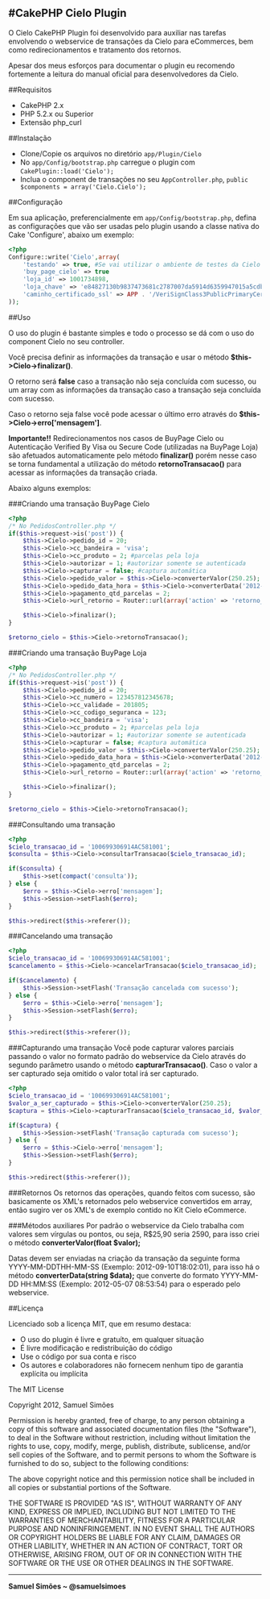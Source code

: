 #CakePHP Cielo  Plugin
-----------------------------------------

O Cielo CakePHP Plugin foi desenvolvido para auxiliar nas tarefas envolvendo o webservice de transações da Cielo para eCommerces, bem como redirecionamentos e tratamento dos retornos.

Apesar dos meus esforços para documentar o plugin eu recomendo fortemente a leitura do manual oficial para desenvolvedores da Cielo.

##Requisitos

*	CakePHP 2.x
*	PHP 5.2.x ou Superior
*	Extensão php_curl

##Instalação

*	Clone/Copie os arquivos no diretório `app/Plugin/Cielo`
*	No `app/Config/bootstrap.php` carregue o plugin com `CakePlugin::load('Cielo');`
*	Inclua o component de transações no seu `AppController.php`, `public $components = array('Cielo.Cielo');`

##Configuração

Em sua aplicação, preferencialmente em `app/Config/bootstrap.php`, defina as configurações que vão ser usadas pelo plugin usando a classe nativa do Cake 'Configure', abaixo um exemplo:

```php
<?php
Configure::write('Cielo',array(
    'testando' => true, #Se vai utilizar o ambiente de testes da Cielo
    'buy_page_cielo' => true
    'loja_id' => 1001734898,
    'loja_chave' => 'e84827130b9837473681c2787007da5914d6359947015a5cdb2b8843db0fa832',
    'caminho_certificado_ssl' => APP . '/VeriSignClass3PublicPrimaryCertificationAuthority-G5.crt'
));
```
    
##Uso

O uso do plugin é bastante simples e todo o processo se dá com o uso do component Cielo no seu controller.

Você precisa definir as informações da transação e usar o método **$this->Cielo->finalizar()**.

O retorno será **false** caso a transação não seja concluída com sucesso, ou um array com as informações da transação caso a transação seja concluída com sucesso.

Caso o retorno seja false você pode acessar o último erro através do **$this->Cielo->erro['mensagem']**.


**Importante!!** Redirecionamentos nos casos de BuyPage Cielo ou Autenticação Verified By Visa ou Secure Code (utilizadas na BuyPage Loja) são afetuados automaticamente pelo método **finalizar()** porém nesse caso se torna fundamental a utilização do método **retornoTransacao()** para acessar as informações da transação criada.


Abaixo alguns exemplos:

###Criando uma transação BuyPage Cielo

```php
<?php
/* No PedidosController.php */
if($this->request->is('post')) {
    $this->Cielo->pedido_id = 20;
    $this->Cielo->cc_bandeira = 'visa';
    $this->Cielo->cc_produto = 2; #parcelas pela loja
    $this->Cielo->autorizar = 1; #autorizar somente se autenticada
    $this->Cielo->capturar = false; #captura automática
    $this->Cielo->pedido_valor = $this->Cielo->converterValor(250.25);
    $this->Cielo->pedido_data_hora = $this->Cielo->converterData('2012-09-03 20:15:16');
    $this->Cielo->pagamento_qtd_parcelas = 2;
    $this->Cielo->url_retorno = Router::url(array('action' => 'retorno_cielo', 20), true);

    $this->Cielo->finalizar();
}

$retorno_cielo = $this->Cielo->retornoTransacao();
```
    
###Criando uma transação BuyPage Loja

```php
<?php
/* No PedidosController.php */
if($this->request->is('post')) {
    $this->Cielo->pedido_id = 20;
    $this->Cielo->cc_numero = 123457812345678;
    $this->Cielo->cc_validade = 201805;
    $this->Cielo->cc_codigo_seguranca = 123;
    $this->Cielo->cc_bandeira = 'visa';
    $this->Cielo->cc_produto = 2; #parcelas pela loja
    $this->Cielo->autorizar = 1; #autorizar somente se autenticada
    $this->Cielo->capturar = false; #captura automática
    $this->Cielo->pedido_valor = $this->Cielo->converterValor(250.25);
    $this->Cielo->pedido_data_hora = $this->Cielo->converterData('2012-09-03 20:15:16');
    $this->Cielo->pagamento_qtd_parcelas = 2;
    $this->Cielo->url_retorno = Router::url(array('action' => 'retorno_cielo', 20), true);

    $this->Cielo->finalizar();
}

$retorno_cielo = $this->Cielo->retornoTransacao();
```

###Consultando uma transação

```php
<?php
$cielo_transacao_id = '100699306914AC581001';
$consulta = $this->Cielo->consultarTransacao($cielo_transacao_id);

if($consulta) {
    $this->set(compact('consulta'));
} else {
    $erro = $this->Cielo->erro['mensagem'];
    $this->Session->setFlash($erro);
}

$this->redirect($this->referer());
```

###Cancelando uma transação

```php
<?php
$cielo_transacao_id = '100699306914AC581001';
$cancelamento = $this->Cielo->cancelarTransacao($cielo_transacao_id);

if($cancelamento) {
    $this->Session->setFlash('Transação cancelada com sucesso');
} else {
    $erro = $this->Cielo->erro['mensagem'];
    $this->Session->setFlash($erro);
}

$this->redirect($this->referer());
```
    
###Capturando uma transação
Você pode capturar valores parciais passando o valor no formato padrão do webservice da Cielo através do segundo parâmetro usando o método **capturarTransacao()**. Caso o valor a ser capturado seja omitido o valor total irá ser capturado.

```php
<?php
$cielo_transacao_id = '100699306914AC581001';
$valor_a_ser_capturado = $this->Cielo->converterValor(250.25);
$captura = $this->Cielo->capturarTransacao($cielo_transacao_id, $valor_a_ser_capturado);

if($captura) {
    $this->Session->setFlash('Transação capturada com sucesso');
} else {
    $erro = $this->Cielo->erro['mensagem'];
    $this->Session->setFlash($erro);
}

$this->redirect($this->referer());
```

###Retornos
Os retornos das operações, quando feitos com sucesso, são basicamente os XML's retornados pelo webservice convertidos em array, então sugiro ver os XML's de exemplo contido no Kit Cielo eCommerce.

###Métodos auxiliares
Por padrão o webservice da Cielo trabalha com valores sem vírgulas ou pontos, ou seja, R$25,90 seria 2590, para isso criei o método **converterValor(float $valor);**

Datas devem ser enviadas na criação da transação da seguinte forma YYYY-MM-DDTHH-MM-SS (Exemplo: 2012-09-10T18:02:01), para isso há o método **converterData(string $data);** que converte do formato YYYY-MM-DD HH:MM:SS (Exemplo: 2012-05-07 08:53:54) para o esperado pelo webservice.


##Licença

Licenciado sob a licença MIT, que em resumo destaca:

 - O uso do plugin é livre e gratuíto, em qualquer situação
 - É livre modificação e redistribuição do código
 - Use o código por sua conta e risco
 - Os autores e colaboradores não fornecem nenhum tipo de garantia explícita
 ou implícita


The MIT License

Copyright 2012, Samuel Simões

Permission is hereby granted, free of charge, to any person obtaining a
copy of this software and associated documentation files (the "Software"),
to deal in the Software without restriction, including without limitation
the rights to use, copy, modify, merge, publish, distribute, sublicense,
and/or sell copies of the Software, and to permit persons to whom the
Software is furnished to do so, subject to the following conditions:

The above copyright notice and this permission notice shall be included in
all copies or substantial portions of the Software.

THE SOFTWARE IS PROVIDED "AS IS", WITHOUT WARRANTY OF ANY KIND, EXPRESS OR
IMPLIED, INCLUDING BUT NOT LIMITED TO THE WARRANTIES OF MERCHANTABILITY,
FITNESS FOR A PARTICULAR PURPOSE AND NONINFRINGEMENT. IN NO EVENT SHALL THE
AUTHORS OR COPYRIGHT HOLDERS BE LIABLE FOR ANY CLAIM, DAMAGES OR OTHER
LIABILITY, WHETHER IN AN ACTION OF CONTRACT, TORT OR OTHERWISE, ARISING
FROM, OUT OF OR IN CONNECTION WITH THE SOFTWARE OR THE USE OR OTHER
DEALINGS IN THE SOFTWARE.

-----------------------------------------

**Samuel Simões ~ @samuelsimoes**
